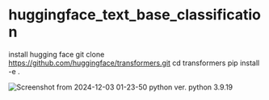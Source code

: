 # huggingface_text_base_classification

install hugging face
git clone https://github.com/huggingface/transformers.git
cd transformers
pip install -e .


![Screenshot from 2024-12-03 01-23-50](https://github.com/user-attachments/assets/f25ead3f-bad6-47cf-9bcb-b6c1fce8c5e3)
python ver. python 3.9.19
